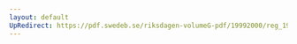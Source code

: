 ```yaml
---
layout: default
UpRedirect: https://pdf.swedeb.se/riksdagen-volumeG-pdf/19992000/reg_19992000/reg_19992000_0541.pdf
---
```


